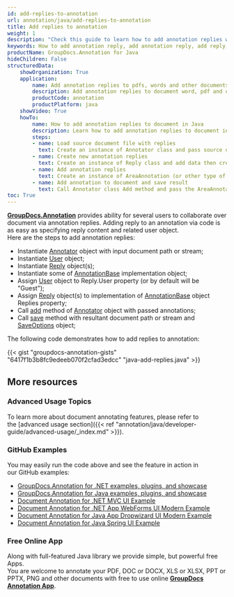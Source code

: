 ```yaml
---
id: add-replies-to-annotation
url: annotation/java/add-replies-to-annotation
title: Add replies to annotation
weight: 1
description: "Check this guide to learn how to add annotation replies when collaborate over document using GroupDocs.Annotation for Java API."
keywords: How to add annotation reply, add annotation reply, add reply, reply to annotation
productName: GroupDocs.Annotation for Java
hideChildren: False
structuredData:
    showOrganization: True
    application:
        name: Add annotation replies to pdfs, words and other documents with Java
        description: Add annotation replies to document word, pdf and other docs natively on mac, windows or ubuntu with high performance using Java language and GroupDocs.Annotation for Java APIs
        productCode: annotation
        productPlatform: java 
    showVideo: True
    howTo:
        name: How to add annotation replies to document in Java 
        description: Learn how to add annotation replies to document in Java step by step
        steps:
        - name: Load source document file with replies
          text: Create an instance of Annotator class and pass source document file path as a constructor parameter. You may specify absolute or relative file path as per your requirements. 
        - name: Create new annotation replies
          text: Create an instance of Reply class and add data then create java List with Reply and add all replies to this list.
        - name: Add annotation replies
          text: Create an instance of AreaAnnotation (or other type of annotation) and call setUpdate method for add list with replies. 
        - name: Add annotation to document and save result 
          text: Call Annotator class Add method and pass the AreaAnnotation (or other type of annotation) object with updated replies from the previous step as parameter then call Save method from Annotator class and pass the output filename as parameter.
toc: True
---
```


[**GroupDocs.Annotation**](https://products.groupdocs.com/annotation/java) provides ability for several users to collaborate over document via annotation replies. Adding reply to an annotation via code is as easy as specifying reply content and related user object.  
Here are the steps to add annotation replies:

*   Instantiate [Annotator](https://apireference.groupdocs.com/java/annotation/com.groupdocs.annotation/Annotator) object with input document path or stream;
*   Instantiate [User](https://apireference.groupdocs.com/java/annotation/com.groupdocs.annotation.models/User) object;
*   Instantiate [Reply](https://apireference.groupdocs.com/java/annotation/com.groupdocs.annotation.models/Reply) object(s);
*   Instantiate some of [AnnotationBase](https://apireference.groupdocs.com/java/annotation/com.groupdocs.annotation.models.annotationmodels/AnnotationBase) implementation object;
*   Assign [User](https://apireference.groupdocs.com/java/annotation/com.groupdocs.annotation.models/User) object to Reply.User property (or by default will be "Guest");
*   Assign [Reply](https://apireference.groupdocs.com/java/annotation/com.groupdocs.annotation.models/Reply) object(s) to implementation of [AnnotationBase](https://apireference.groupdocs.com/java/annotation/com.groupdocs.annotation.models.annotationmodels/AnnotationBase) object Replies property;
*   Call [add](https://apireference.groupdocs.com/java/annotation/com.groupdocs.annotation/Annotator#add(com.groupdocs.annotation.models.annotationmodels.AnnotationBase)) method of [Annotator](https://apireference.groupdocs.com/java/annotation/com.groupdocs.annotation/Annotator) object with passed annotations;
*   Call [save](https://apireference.groupdocs.com/java/annotation/com.groupdocs.annotation/Annotator#save(java.io.InputStream)) method with resultant document path or stream and [SaveOptions](https://apireference.groupdocs.com/java/annotation/com.groupdocs.annotation.options.export/SaveOptions) object;
    
The following code demonstrates how to add replies to annotation:

{{< gist "groupdocs-annotation-gists" "6417f1b3b8fc9edeeb070f2cfad3edcc" "java-add-replies.java" >}}

## More resources
### Advanced Usage Topics
To learn more about document annotating features, please refer to the [advanced usage section]({{< ref "annotation/java/developer-guide/advanced-usage/_index.md" >}}).

### GitHub Examples
You may easily run the code above and see the feature in action in our GitHub examples:

*   [GroupDocs.Annotation for .NET examples, plugins, and showcase](https://github.com/groupdocs-annotation/GroupDocs.Annotation-for-.NET)
*   [GroupDocs.Annotation for Java examples, plugins, and showcase](https://github.com/groupdocs-annotation/GroupDocs.Annotation-for-Java)
*   [Document Annotation for .NET MVC UI Example](https://github.com/groupdocs-annotation/GroupDocs.Annotation-for-.NET-MVC)
*   [Document Annotation for .NET App WebForms UI Modern Example](https://github.com/groupdocs-annotation/GroupDocs.Annotation-for-.NET-WebForms)
*   [Document Annotation for Java App Dropwizard UI Modern Example](https://github.com/groupdocs-annotation/GroupDocs.Annotation-for-Java-Dropwizard)
*   [Document Annotation for Java Spring UI Example](https://github.com/groupdocs-annotation/GroupDocs.Annotation-for-Java-Spring)

### Free Online App
Along with full-featured Java library we provide simple, but powerful free Apps.  
You are welcome to annotate your PDF, DOC or DOCX, XLS or XLSX, PPT or PPTX, PNG and other documents with free to use online **[GroupDocs Annotation App](https://products.groupdocs.app/annotation)**.
